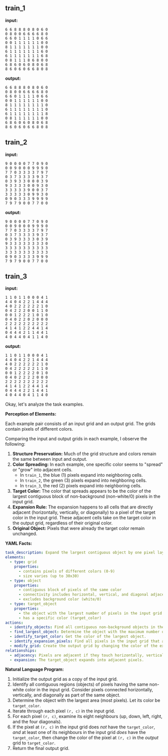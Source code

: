 
## train_1

**input:**
```
6 6 8 8 8 0 8 0 6 0
0 8 0 0 6 6 6 6 8 0
6 6 0 1 1 1 1 0 6 6
0 0 1 1 1 1 1 1 0 0
8 1 1 1 1 1 1 1 0 0
6 1 1 1 1 1 1 1 6 0
6 1 1 1 1 1 1 1 6 8
0 8 1 1 1 8 6 8 0 0
6 8 6 0 6 0 8 0 6 8
8 6 0 6 0 6 6 8 0 8
```


**output:**
```
6 6 8 8 8 0 8 0 6 0
0 8 0 0 6 6 6 6 8 0
6 6 0 1 1 1 1 0 6 6
0 0 1 1 1 1 1 1 0 0
8 1 1 1 1 1 1 1 1 0
6 1 1 1 1 1 1 1 1 0
6 1 1 1 1 1 1 1 1 8
0 8 1 1 1 1 1 1 0 0
6 8 6 0 6 0 8 0 6 8
8 6 0 6 0 6 6 8 0 8
```


## train_2

**input:**
```
9 0 0 0 0 7 7 0 9 0
0 0 9 0 0 0 9 9 9 0
7 7 0 3 3 3 3 7 9 7
0 3 7 3 3 3 3 9 3 7
0 3 9 3 3 0 0 0 3 9
9 3 3 3 3 0 0 9 3 0
3 3 3 3 3 9 0 0 3 7
3 3 3 3 3 0 9 9 3 0
0 9 0 3 3 3 9 9 9 9
7 9 7 9 0 0 7 7 0 0
```


**output:**
```
9 0 0 0 0 7 7 0 9 0
0 0 9 0 0 0 9 9 9 0
7 7 0 3 3 3 3 7 9 7
0 3 7 3 3 3 3 9 3 7
0 3 9 3 3 3 3 0 3 9
9 3 3 3 3 3 3 3 3 0
3 3 3 3 3 3 3 3 3 3
3 3 3 3 3 3 3 3 3 3
0 9 0 3 3 3 3 9 9 9
7 9 7 9 0 0 7 7 0 0
```


## train_3

**input:**
```
1 1 0 1 1 0 0 0 4 1
4 4 0 4 2 2 1 4 4 4
4 0 2 2 2 2 2 2 1 0
0 4 2 2 2 0 0 1 1 0
0 0 1 2 2 2 1 0 1 0
0 4 0 2 2 0 2 0 0 0
2 2 2 2 2 2 2 2 2 2
4 1 4 1 2 2 4 4 1 4
0 4 4 4 2 1 1 4 4 1
4 0 4 4 0 4 1 1 4 0
```


**output:**
```
1 1 0 1 1 0 0 0 4 1
4 4 0 4 2 2 1 4 4 4
4 0 2 2 2 2 2 2 1 0
0 4 2 2 2 2 2 1 1 0
0 0 1 2 2 2 2 0 1 0
0 4 0 2 2 2 2 0 0 0
2 2 2 2 2 2 2 2 2 2
4 1 4 1 2 2 4 4 1 4
0 4 4 4 2 2 1 4 4 1
4 0 4 4 0 4 1 1 4 0
```

Okay, let's analyze the task examples.

**Perception of Elements:**

Each example pair consists of an input grid and an output grid. The grids contain pixels of different colors.

Comparing the input and output grids in each example, I observe the following:
1.  **Structure Preservation:** Much of the grid structure and colors remain the same between input and output.
2.  **Color Spreading:** In each example, one specific color seems to "spread" or "grow" into adjacent cells.
    *   In `train_1`, the blue (1) pixels expand into neighboring cells.
    *   In `train_2`, the green (3) pixels expand into neighboring cells.
    *   In `train_3`, the red (2) pixels expand into neighboring cells.
3.  **Target Color:** The color that spreads appears to be the color of the largest contiguous block of non-background (non-white/0) pixels in the input grid.
4.  **Expansion Rule:** The expansion happens to all cells that are directly adjacent (horizontally, vertically, or diagonally) to a pixel of the target color in the input grid. These adjacent cells take on the target color in the output grid, regardless of their original color.
5.  **Original Object:** Pixels that were already the target color remain unchanged.

**YAML Facts:**


```yaml
task_description: Expand the largest contiguous object by one pixel layer in all directions.
elements:
  - type: grid
    properties:
      - contains pixels of different colors (0-9)
      - size varies (up to 30x30)
  - type: object
    properties:
      - contiguous block of pixels of the same color
      - connectivity includes horizontal, vertical, and diagonal adjacency
      - excludes background color (white/0)
  - type: target_object
    properties:
      - the object with the largest number of pixels in the input grid
      - has a specific color (target_color)
actions:
  - identify_objects: Find all contiguous non-background objects in the input grid.
  - find_largest_object: Determine the object with the maximum number of pixels.
  - identify_target_color: Get the color of the largest object.
  - identify_expansion_pixels: Find all pixels in the input grid that are adjacent (including diagonals) to any pixel of the target_object.
  - modify_grid: Create the output grid by changing the color of the expansion_pixels to the target_color. All other pixels retain their original input color.
relationships:
  - adjacency: Pixels are adjacent if they touch horizontally, vertically, or diagonally.
  - expansion: The target_object expands into adjacent pixels.
```


**Natural Language Program:**

1.  Initialize the output grid as a copy of the input grid.
2.  Identify all contiguous regions (objects) of pixels having the same non-white color in the input grid. Consider pixels connected horizontally, vertically, and diagonally as part of the same object.
3.  Determine the object with the largest area (most pixels). Let its color be `target_color`.
4.  Iterate through each pixel `(r, c)` in the input grid.
5.  For each pixel `(r, c)`, examine its eight neighbours (up, down, left, right, and the four diagonals).
6.  If the pixel at `(r, c)` in the input grid does *not* have the `target_color`, *and* at least one of its neighbours in the input grid *does* have the `target_color`, then change the color of the pixel at `(r, c)` in the *output* grid to `target_color`.
7.  Return the final output grid.
